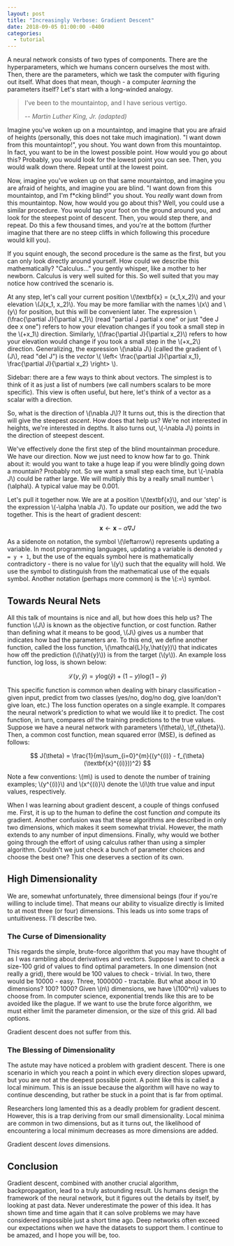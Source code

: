 ```yaml
---
layout: post
title: "Increasingly Verbose: Gradient Descent"
date: 2018-09-05 01:00:00 -0400
categories:
  - tutorial
---
```

A neural network consists of two types of components. There are the hyperparameters, which we humans concern ourselves the 
most with. Then, there are the parameters, which we task the computer with figuring out itself. What does that mean,
though - a computer *learning* the parameters itself? Let's start with a long-winded analogy.

> I've been to the mountaintop, and I have serious vertigo.
>
> -- <cite>Martin Luther King, Jr. (adapted)</cite>

Imagine you've woken up on a mountaintop, and imagine that you are afraid of heights (personally, this does not take
much imagination). "I want down from this mountaintop!", you shout. You want down from this mountaintop. In fact, you 
want to be in the lowest possible point. How would you go about this? Probably, you would look for the lowest point you
can see. Then, you would walk down there. Repeat until at the lowest point.

Now, imagine you've woken up on that same mountaintop, and imagine you are afraid of heights, and imagine you are blind.
"I want down from this mountaintop, and I'm f\*cking blind!" you shout. You *really* want down from this mountaintop.
Now, how would you go about this? Well, you could use a similar procedure. You would tap your foot on the ground around
you, and look for the steepest point of descent. Then, you would step there, and repeat. Do this a few thousand times, 
and you're at the bottom (further imagine that there are no steep cliffs in which following this procedure would kill 
you).

If you squint enough, the second procedure is the same as the first, but you can only look directly around yourself. How
could we describe this mathematically? "Calculus..." you gently whisper, like a mother to her newborn. Calculus is very 
well suited for this. So well suited that you may notice how contrived the scenario is. 

At any step, let's call your current position \\(\textbf{x} = (x_1,x_2)\\) and your elevation \\(J(x_1, x_2)\\). You may 
be more familiar with the names \\(x\\) and \\(y\\) for position, but this will be convenient later. The expression
\\(\frac{\partial J}{\partial x_1}\\) (read "partial J partial x one" or just "dee J dee x one") refers to how your elevation 
changes if you took a small step in the \\(+x_1\\) direction. Similarly, \\(\frac{\partial J}{\partial x_2}\\) refers to how your elevation would change if you took a small step in the \\(+x_2\\) direction. Generalizing, the expression \\(\nabla J\\) 
(called the gradient of \\(J\\), read "del J") is the *vector* \\( \left< \frac{\partial J}{\partial x_1}, \frac{\partial J}{\partial x_2} \right> \\).

Sidebar: there are a few ways to think about vectors. The simplest is to think of it as just a list of numbers (we call numbers
scalars to be more specific). This view is often useful, but here, let's think of a vector as a scalar with a direction.

So, what is the direction of \\(\nabla J\\)? It turns out, this is the direction that will give the steepest *ascent*.
How does that help us? We're not interested in heights, we're interested in depths. It also turns out, \\(-\nabla J\\) 
points in the direction of steepest descent. 

We've effectively done the first step of the blind mountainman procedure. We have our direction. Now we just need to 
know how far to go. Think about it: would you want to take a huge leap if you were blindly going down a mountain? 
Probably not. So we want a small step each time, but \\(-\nabla J\\) could be rather large. We will multiply this by
a really small number \\(\alpha\\). A typical value may be 0.001. 

Let's pull it together now. We are at a position \\(\textbf{x}\\), and our 'step' is the expression \\(-\alpha \nabla J\\). 
To update our position, we add the two together. This is the heart of gradient descent:

$$\textbf{x} \leftarrow \textbf{x} - \alpha \nabla J$$

As a sidenote on notation, the symbol \\(\leftarrow\\) represents updating a variable. In most programming languages,
updating a variable is denoted `y = y + 1`, but the use of the equals symbol here is mathematically contradictory - 
there is no value for \\(y\\) such that the equality will hold. We use the symbol to distinguish from the mathematical
use of the equals symbol. Another notation (perhaps more common) is the \\(:=\\) symbol.

## Towards Neural Nets

All this talk of mountains is nice and all, but how does this help us? The function \\(J\\) is known as the objective 
function, or cost function. Rather than defining what it means to be good, \\(J\\) gives us a number that indicates
how bad the parameters are. To this end, we define another function, called the loss function, \\(\mathcal{L}(y,\hat{y})\\) 
that indicates how off the prediction (\\(\hat{y}\\)) is from the target (\\(y\\)). An example loss function, log loss,
is shown below:

$$\mathcal{L}(y,\hat{y}) = y\text{log}(\hat{y}) + (1 - y)\text{log}(1 - \hat{y})$$

This specific function is common when dealing with binary classification - given input, predict from two classes (yes/no,
dog/no dog, give loan/don't give loan, etc.) The loss function operates on a single example. It compares the neural 
network's prediction to what we would like it to predict. The cost function, in turn, compares *all* the training predictions to the true values. Suppose we have a neural network with parameters \\(\theta\\), \\(f_{\theta}\\). Then, a common cost
function, mean squared error (MSE), is defined as follows:

$$ J(\theta) = \frac{1}{m}\sum_{i=0}^{m}{(y^{(i)} - f_{\theta}(\textbf{x}^{(i)}))^2} $$

Note a few conventions: \\(m\\) is used to denote the number of training examples; \\(y^{(i)}\\) and \\(x^{(i)}\\) 
denote the \\(i\\)th true value and input values, respectively.

When I was learning about gradient descent, a couple of things confused me. First, it is up to the human to define the
cost function *and* compute its gradient. Another confusion was that these algorithms are described in only two 
dimensions, which makes it seem somewhat trivial. However, the math extends to any number of input dimensions. Finally,
why would we bother going through the effort of using calculus rather than using a simpler algorithm. Couldn't we just
check a bunch of parameter choices and choose the best one? This one deserves a section of its own.

## High Dimensionality

We are, somewhat unfortunately, three dimensional beings (four if you're willing to include time). That means our 
ability to visualize directly is limited to at most three (or four) dimensions. This leads us into some traps of 
untuitiveness. I'll describe two.

### The Curse of Dimensionality

This regards the simple, brute-force algorithm that you may have thought of as I was rambling about derivatives and
vectors. Suppose I want to check a size-100 grid of values to find optimal parameters. In one dimension (not really a 
grid), there would be 100 values to check - trivial. In two, there would be 10000 - easy. Three, 1000000 - tractable.
But what about in 10 dimensions? 100? 1000? Given \\(n\\) dimensions, we have \\(100^n\\) values to choose from. In computer
science, exponential trends like this are to be avoided like the plague. If we want to use the brute force algorithm,
we must either limit the parameter dimension, or the size of this grid. All bad options. 

Gradient descent does not suffer from this.

### The Blessing of Dimensionality

The astute may have noticed a problem with gradient descent. There is one scenario in which you reach a point in which
every direction slopes upward, but you are not at the deepest possible point. A point like this is called a local
minimum. This is an issue because the algorithm will have no way to continue descending, but rather be stuck in a point
that is far from optimal. 

Researchers long lamented this as a deadly problem for gradient descent. However, this is a trap deriving from our small 
dimensionality. Local minima are common in two dimensions, but as it turns out, the likelihood of encountering a local minimum decreases as more dimensions are added. 

Gradient descent *loves* dimensions.

## Conclusion

Gradient descent, combined with another crucial algorithm, backpropagation, lead to a truly astounding result. Us humans
design the framework of the neural network, but it figures out the details by itself, by looking at past data. Never
underestimate the power of this idea. It has shown time and time again that it can solve problems we may have considered
impossible just a short time ago. Deep networks often exceed our expectations when we have the datasets to support them.
I continue to be amazed, and I hope you will be, too.